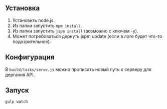 
## Установка

1) Установить node.js.
2) Из папки запустить `npm install`.
3) Из папки запустить `jspm install` (возможно с ключем -у).
4) Может потребоваться дернуть jspm update (если в логе будет что-то подозрительное).

## Конфигурация
В `build/tasks/serve.js` можно прописать новый путь к серверу для дергания API.

## Запуск
`gulp watch`
